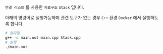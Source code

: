 `연결 리스트` 를 사용한 `자료구조` `Stack` 입니다.

아래의 명령어로 실행가능하며 관련 도구가 없는 경우 `C++` 환경 `Docker` 에서 실행하도록 합니다.

```bash
# 컴파일
g++ -o main.out main.cpp Stack.cpp
# 실행
./main.out
```
